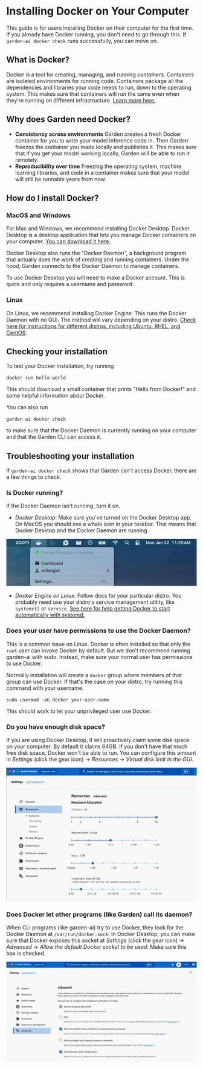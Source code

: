 # Installing Docker on Your Computer

This guide is for users installing Docker on their computer for the first time. If you already have Docker running, you don't need to go through this. If `garden-ai docker check` runs successfully, you can move on.

## What is Docker?

Docker is a tool for creating, managing, and running _containers_. Containers are isolated environments for running code. Containers package all the dependencies and libraries your code needs to run, down to the operating system. This makes sure that containers will run the same even when they're running on different infrastructure. [Learn more here.](https://www.docker.com/resources/what-container/)

## Why does Garden need Docker?

- **Consistency across environments** Garden creates a fresh Docker container for you to write your model inference code in. Then Garden freezes the container you made locally and publishes it. This makes sure that if you get your model working locally, Garden will be able to run it remotely.
- **Reproducibility over time** Freezing the operating system, machine learning libraries, and code in a container makes sure that your model will still be runnable years from now.

## How do I install Docker?

### MacOS and Windows

For Mac and Windows, we recommend installing Docker Desktop. Docker Desktop is a desktop application that lets you manage Docker containers on your computer. [You can download it here.](https://www.docker.com/products/docker-desktop/)

Docker Desktop also runs the "Docker Daemon", a background program that actually does the work of creating and running containers. Under the hood, Garden connects to the Docker Daemon to manage containers.

To use Docker Desktop you will need to make a Docker account. This is quick and only requires a username and password.

### Linux

On Linux, we recommend installing Docker Engine. This runs the Docker Daemon with no GUI. The method will vary depending on your distro. [Check here for instructions for different distros, including Ubuntu, RHEL, and CentOS](https://docs.docker.com/engine/install/#supported-platforms).

## Checking your installation

To test your Docker installation, try running

```
docker run hello-world
```

This should download a small container that prints "Hello from Docker!" and some helpful information about Docker.

You can also run

```
garden-ai docker check
```

to make sure that the Docker Daemon is currently running on your computer and that the Garden CLI can access it.

## Troubleshooting your installation

If `garden-ai docker check` shows that Garden can't access Docker, there are a few things to check.

### Is Docker running?

If the Docker Daemon isn't running, turn it on.

- _Docker Desktop_: Make sure you've turned on the Docker Desktop app. On MacOS you should see a whale icon in your taskbar. That means that Docker Desktop and the Docker Daemon are running.

![Screenshot of the Docker Desktop whale in the MacOS taskbar.](./images/Docker-Taskbar-Whale.png)

- _Docker Engine on Linux_: Follow docs for your particular distro. You probably need use your distro's service management utility, like `systemctl` or `service`. [See here for help getting Docker to start automatically with systemd.](https://docs.docker.com/engine/install/linux-postinstall/#configure-docker-to-start-on-boot-with-systemd)

### Does your user have permissions to use the Docker Daemon?

This is a common issue on Linux. Docker is often installed so that only the `root` user can invoke Docker by default. But we don't recommend running garden-ai with sudo. Instead, make sure your normal user has permissions to use Docker.

Normally installation will create a `docker` group where members of that group can use Docker. If that's the case on your distro, try running this command with your username.

```
sudo usermod -aG docker your-user-name
```

This should work to let your unprivileged user use Docker.

### Do you have enough disk space?

If you are using Docker Desktop, it will proactively claim some disk space on your computer. By default it claims 64GB. If you don't have that much free disk space, Docker won't be able to run. You can configure this amount in _Settings_ (click the gear icon) -> _Resources_ -> _Virtual disk limit in the GUI._

![Screenshot of the Docker Desktop settings page, showing where to find the "Virtual disk limit" setting](./images/Docker-Desktop-Disk-Space.png)

### Does Docker let other programs (like Garden) call its daemon?

When CLI programs (like garden-ai) try to use Docker, they look for the Docker Daemon at `/var/run/docker.sock`. In Docker Desktop, you can make sure that Docker exposes this socket at _Settings_ (click the gear icon) -> _Advanced_ -> _Allow the default Docker socket to be used._ Make sure this box is checked.

![Screenshot of the Docker Desktop settings page, showing where to find the "Allow the default Docker to be used" setting](./images/Allow-Docker-Socket.png)
